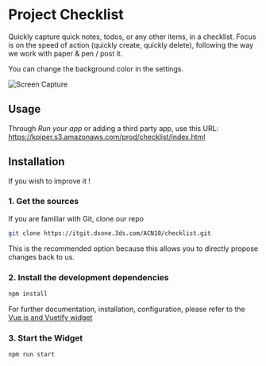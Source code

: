  <!-- $PublishToSwym{"replace_url": "https://dsext001-eu1-215dsi0708-3dswym.3dexperience.3ds.com/#community:_yfxT9OBS8SdUnQcqjQwWQ/wiki:WZTzmHQwQruu08s61Dxc4w"}$ -->

# Project Checklist

Quickly capture quick notes, todos, or any other items, in a checklist.
Focus is on the speed of action (quickly create, quickly delete), following the way we work with paper & pen / post it.

You can change the background color in the settings.


![Screen Capture](https://acn10.s3.eu-west-3.amazonaws.com/common/screenshots_4_documentation/checklist/double_checklist.png)

## Usage

Through _Run your app_ or adding a third party app, use this URL: https://kpiper.s3.amazonaws.com/prod/checklist/index.html

## Installation

If you wish to improve it !

### 1. Get the sources

If you are familiar with Git, clone our repo

```bash
git clone https://itgit.dsone.3ds.com/ACN10/checklist.git
```

This is the recommended option because this allows you to directly propose changes back to us.

### 2. Install the development dependencies

```bash
npm install
```

For further documentation, installation, configuration, please refer to the [Vue.js and Vuetify widget](https://itgit.dsone.3ds.com/widget-lab/widget-templates/widget-template-vue)

### 3. Start the Widget

```bash
npm run start
```
